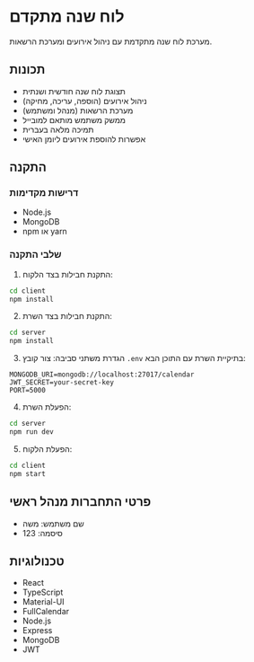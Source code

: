 # לוח שנה מתקדם

מערכת לוח שנה מתקדמת עם ניהול אירועים ומערכת הרשאות.

## תכונות

- תצוגת לוח שנה חודשית ושנתית
- ניהול אירועים (הוספה, עריכה, מחיקה)
- מערכת הרשאות (מנהל ומשתמש)
- ממשק משתמש מותאם למובייל
- תמיכה מלאה בעברית
- אפשרות להוספת אירועים ליומן האישי

## התקנה

### דרישות מקדימות

- Node.js
- MongoDB
- npm או yarn

### שלבי התקנה

1. התקנת חבילות בצד הלקוח:
```bash
cd client
npm install
```

2. התקנת חבילות בצד השרת:
```bash
cd server
npm install
```

3. הגדרת משתני סביבה:
צור קובץ `.env` בתיקיית השרת עם התוכן הבא:
```
MONGODB_URI=mongodb://localhost:27017/calendar
JWT_SECRET=your-secret-key
PORT=5000
```

4. הפעלת השרת:
```bash
cd server
npm run dev
```

5. הפעלת הלקוח:
```bash
cd client
npm start
```

## פרטי התחברות מנהל ראשי

- שם משתמש: משה
- סיסמה: 123

## טכנולוגיות

- React
- TypeScript
- Material-UI
- FullCalendar
- Node.js
- Express
- MongoDB
- JWT 